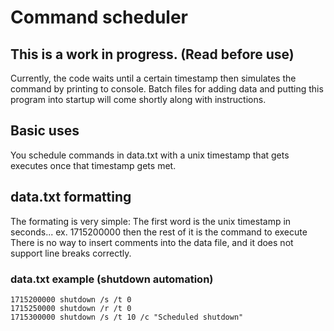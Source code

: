 # Command scheduler

## This is a work in progress. (Read before use)
Currently, the code waits until a certain timestamp then simulates the command by printing to console. Batch files for adding data and putting this program into startup will come shortly along with instructions.

## Basic uses
You schedule commands in data.txt with a unix timestamp that gets executes once that timestamp gets met.

## data.txt formatting
The formating is very simple:
The first word is the unix timestamp in seconds... ex. 1715200000 then the rest of it is the command to execute
There is no way to insert comments into the data file, and it does not support line breaks correctly.

### data.txt example (shutdown automation)

    1715200000 shutdown /s /t 0
    1715250000 shutdown /r /t 0
    1715300000 shutdown /s /t 10 /c "Scheduled shutdown"

